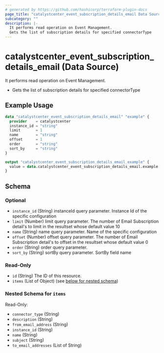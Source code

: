 ```yaml
---
# generated by https://github.com/hashicorp/terraform-plugin-docs
page_title: "catalystcenter_event_subscription_details_email Data Source - terraform-provider-catalystcenter"
subcategory: ""
description: |-
  It performs read operation on Event Management.
  Gets the list of subscription details for specified connectorType
---
```


# catalystcenter_event_subscription_details_email (Data Source)

It performs read operation on Event Management.

- Gets the list of subscription details for specified connectorType

## Example Usage

```terraform
data "catalystcenter_event_subscription_details_email" "example" {
  provider    = catalystcenter
  instance_id = "string"
  limit       = 1
  name        = "string"
  offset      = 1
  order       = "string"
  sort_by     = "string"
}

output "catalystcenter_event_subscription_details_email_example" {
  value = data.catalystcenter_event_subscription_details_email.example.items
}
```

<!-- schema generated by tfplugindocs -->
## Schema

### Optional

- `instance_id` (String) instanceId query parameter. Instance Id of the specific configuration
- `limit` (Number) limit query parameter. The number of Email Subscription detail's to limit in the resultset whose default value 10
- `name` (String) name query parameter. Name of the specific configuration
- `offset` (Number) offset query parameter. The number of Email Subscription detail's to offset in the resultset whose default value 0
- `order` (String) order query parameter.
- `sort_by` (String) sortBy query parameter. SortBy field name

### Read-Only

- `id` (String) The ID of this resource.
- `items` (List of Object) (see [below for nested schema](#nestedatt--items))

<a id="nestedatt--items"></a>
### Nested Schema for `items`

Read-Only:

- `connector_type` (String)
- `description` (String)
- `from_email_address` (String)
- `instance_id` (String)
- `name` (String)
- `subject` (String)
- `to_email_addresses` (List of String)
